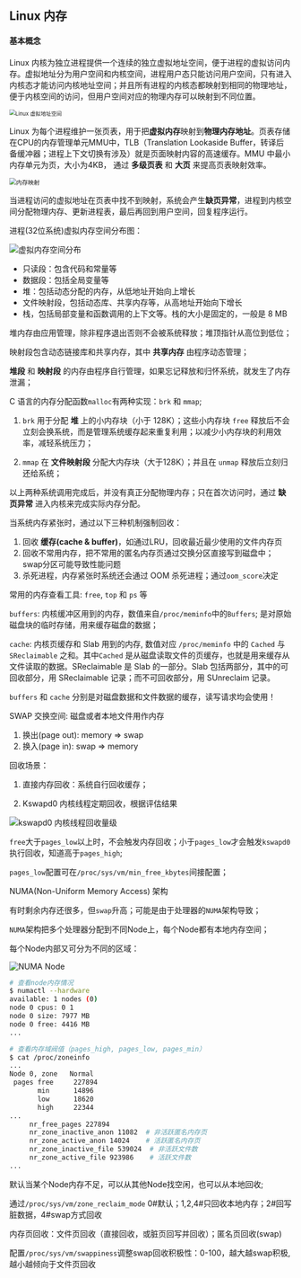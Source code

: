 ## Linux  内存



#### 基本概念



Linux 内核为独立进程提供一个连续的独立虚拟地址空间，便于进程的虚拟访问内存。虚拟地址分为用户空间和内核空间，进程用户态只能访问用户空间，只有进入内核态才能访问内核地址空间；并且所有进程的内核态都映射到相同的物理地址，便于内核空间的访问，但用户空间对应的物理内存可以映射到不同位置。

<img src="https://static001.geekbang.org/resource/image/ed/7b/ed8824c7a2e4020e2fdd2a104c70ab7b.png" alt="Linux 虚拟地址空间" title="Linux 虚拟地址空间" style="zoom:67%;" />



Linux 为每个进程维护一张页表，用于把**虚拟内存**映射到**物理内存地址**。页表存储在CPU的内存管理单元MMU中，TLB（Translation Lookaside Buffer，转译后备缓冲器；进程上下文切换有涉及）就是页面映射内容的高速缓存。MMU 中最小内存单元为页，大小为4KB， 通过 **多级页表** 和 **大页** 来提高页表映射效率。

<img src="https://static001.geekbang.org/resource/image/fc/b6/fcfbe2f8eb7c6090d82bf93ecdc1f0b6.png" alt="内存映射" style="zoom:75%;" />



当进程访问的虚拟地址在页表中找不到映射，系统会产生**缺页异常**，进程到内核空间分配物理内存、更新进程表，最后再回到用户空间，回复程序运行。



进程(32位系统)虚拟内存空间分布图：

![虚拟内存空间分布](https://static001.geekbang.org/resource/image/71/5d/71a754523386cc75f4456a5eabc93c5d.png)

* 只读段：包含代码和常量等
* 数据段：包括全局变量等
* 堆：包括动态分配的内存，从低地址开始向上增长
* 文件映射段，包括动态库、共享内存等，从高地址开始向下增长
* 栈，包括局部变量和函数调用的上下文等。栈的大小是固定的，一般是 8 MB



堆内存由应用管理，除非程序退出否则不会被系统释放；堆顶指针从高位到低位；

映射段包含动态链接库和共享内存，其中 **共享内存** 由程序动态管理；

**堆段** 和 **映射段** 的内存由程序自行管理，如果忘记释放和归怀系统，就发生了内存泄漏；



C 语言的内存分配函数`malloc`有两种实现：`brk` 和 `mmap`; 

1. `brk` 用于分配 **堆** 上的小内存块（小于 128K）；这些小内存块 `free` 释放后不会立刻会换系统，而是管理系统缓存起来重复利用；以减少小内存块的利用效率，减轻系统压力；

2. `mmap` 在 **文件映射段** 分配大内存块（大于128K）；并且在 `unmap` 释放后立刻归还给系统；

以上两种系统调用完成后，并没有真正分配物理内存；只在首次访问时，通过 **缺页异常** 进入内核来完成实际内存分配。



当系统内存紧张时，通过以下三种机制强制回收：

1. 回收 **缓存(cache & buffer)**，如通过LRU，回收最近最少使用的文件内存页
2. 回收不常用内存，把不常用的匿名内存页通过交换分区直接写到磁盘中；swap分区可能导致性能问题
3. 杀死进程，内存紧张时系统还会通过 OOM 杀死进程；通过`oom_score`决定



常用的内存查看工具: `free`, `top` 和 `ps` 等



`buffers`: 内核缓冲区用到的内存，数值来自`/proc/meminfo`中的`Buffers`; 是对原始磁盘块的临时存储，用来缓存磁盘的数据；

`cache`: 内核页缓存和 Slab 用到的内存, 数值对应 `/proc/meminfo` 中的 `Cached` 与 `SReclaimable` 之和。其中`Cached` 是从磁盘读取文件的页缓存，也就是用来缓存从文件读取的数据。SReclaimable 是 Slab 的一部分。Slab 包括两部分，其中的可回收部分，用 SReclaimable 记录；而不可回收部分，用 SUnreclaim 记录。

`buffers` 和 `cache` 分别是对磁盘数据和文件数据的缓存，读写请求均会使用！



SWAP 交换空间: 磁盘或者本地文件用作内存

1. 换出(page out): memory => swap
2. 换入(page in): swap => memory



回收场景：

1. 直接内存回收：系统自行回收缓存； 

2. Kswapd0 内核线程定期回收，根据评估结果

![kswapd0 内核线程回收量级](https://static001.geekbang.org/resource/image/c1/20/c1054f1e71037795c6f290e670b29120.png)

`free`大于`pages_low`以上时，不会触发内存回收；小于`pages_low`才会触发`kswapd0`执行回收，知道高于`pages_high`;

`pages_low`配置可在`/proc/sys/vm/min_free_kbytes`间接配置；



NUMA(Non-Uniform Memory Access) 架构

有时剩余内存还很多，但`swap`升高；可能是由于处理器的`NUMA`架构导致；



`NUMA`架构把多个处理器分配到不同Node上，每个Node都有本地内存空间；

每个Node内部又可分为不同的区域：

![NUMA Node](https://static001.geekbang.org/resource/image/be/d9/be6cabdecc2ec98893f67ebd5b9aead9.png)



```bash
# 查看node内存情况
$ numactl --hardware
available: 1 nodes (0)
node 0 cpus: 0 1
node 0 size: 7977 MB
node 0 free: 4416 MB
...
```

```bash
# 查看内存域阀值（pages_high, pages_low, pages_min）
$ cat /proc/zoneinfo
...
Node 0, zone   Normal
 pages free     227894
       min      14896
       low      18620
       high     22344
...
     nr_free_pages 227894
     nr_zone_inactive_anon 11082  # 非活跃匿名内存页
     nr_zone_active_anon 14024    # 活跃匿名内存页
     nr_zone_inactive_file 539024  # 非活跃文件数
     nr_zone_active_file 923986    # 活跃文件数
...
```



默认当某个Node内存不足，可以从其他Node找空闲，也可以从本地回收;

通过`/proc/sys/vm/zone_reclaim_mode` 0#默认；1,2,4#只回收本地内存；2#回写脏数据，4#swap方式回收



内存页回收：文件页回收（直接回收，或脏页回写并回收）；匿名页回收(swap)

配置`/proc/sys/vm/swappiness`调整swap回收积极性：0-100，越大越swap积极,越小越倾向于文件页回收
